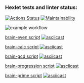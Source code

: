 ### Hexlet tests and linter status:

[![Actions Status](https://github.com/ArinaAnderson/frontend-project-lvl1/workflows/hexlet-check/badge.svg)](https://github.com/ArinaAnderson/frontend-project-lvl1/actions)
[![Maintainability](https://api.codeclimate.com/v1/badges/a99a88d28ad37a79dbf6/maintainability)](https://codeclimate.com/github/codeclimate/codeclimate/maintainability)


![example workflow](https://github.com/ArinaAnderson/frontend-project-lvl1/actions/workflows/build-project.yml/badge.svg)

[brain-even script](https://asciinema.org/a/dcqF2BuH1VxrtryT77eF6RvSX)
[![asciicast](https://asciinema.org/a/dcqF2BuH1VxrtryT77eF6RvSX.png)](https://asciinema.org/a/dcqF2BuH1VxrtryT77eF6RvSX)

[brain-calc script](https://asciinema.org/a/b99vc1jy2fGiXgSnLmnZVS4IV)
[![asciicast](https://asciinema.org/a/b99vc1jy2fGiXgSnLmnZVS4IV.png)](https://asciinema.org/a/b99vc1jy2fGiXgSnLmnZVS4IV)

[brain-gcd script](https://asciinema.org/a/d4CWDcU6lu7vH5xuEOESoVkWF)
[![asciicast](https://asciinema.org/a/d4CWDcU6lu7vH5xuEOESoVkWF.png)](https://asciinema.org/a/d4CWDcU6lu7vH5xuEOESoVkWF)

[brain-progression script](https://asciinema.org/a/eVemZu2yKsPbSZpqNN4wmhvWr)
[![asciicast](https://asciinema.org/a/eVemZu2yKsPbSZpqNN4wmhvWr.png)](https://asciinema.org/a/eVemZu2yKsPbSZpqNN4wmhvWr)

[brain-prime script](https://asciinema.org/a/ZhZJbGsSG34sn4T8Nu9LuFFBF)
[![asciicast](https://asciinema.org/a/ZhZJbGsSG34sn4T8Nu9LuFFBF.png)](https://asciinema.org/a/ZhZJbGsSG34sn4T8Nu9LuFFBF)

